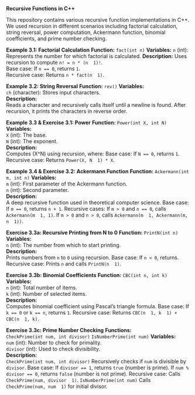 **Recursive Functions in C++**

This repository contains various recursive function implementations in C++.  We used recursion in different scenarios including factorial calculation, string reversal, power computation, Ackermann function, binomial coefficients, and prime number checking.

 **Example 3.1: Factorial Calculation**
**Function:**
`fact(int n)`
**Variables:**
`n` (int): Represents the number for which factorial is calculated. 
**Description:**
Uses recursion to compute `n! = n * (n  1)!`.  
Base case: If `n == 0`, returns `1`.  
Recursive case: Returns `n * fact(n  1)`.

**Example 3.2: String Reversal**
**Function:** 
`rev()`
**Variables:**  
`ch` (character): Stores input characters.  
**Description:**  
Reads a character and recursively calls itself until a newline is found.
After recursion, it prints the characters in reverse order.

**Example 3.3 & Exercise 3.1: Power**
**Function:** 
`Power(int X, int N)`
 **Variables:**  
  `X` (int): The base.  
  `N` (int): The exponent.  
 **Description:**  
  Computes (X^N) using recursion, where: 
   Base case: If `N == 0`, returns `1`.
   Recursive case: Returns `Power(X, N  1) * X`.

**Example 3.4 & Exercise 3.2: Ackermann Function**
**Function:** 
`Ackermann(int m, int n)`
**Variables:**  
`m` (int): First parameter of the Ackermann function.  
`n` (int): Second parameter.  
 **Description:**  
A deep recursive function used in theoretical computer science.
Base case: If `m == 0`, returns `n + 1`.
Recursive cases:
     If `m > 0` and `n == 0`, calls `Ackermann(m  1, 1)`.
     If `m > 0` and `n > 0`, calls `Ackermann(m  1, Ackermann(m, n  1))`.

 **Exercise 3.3a: Recursive Printing from N to 0**
 **Function:** `PrintN(int n)`
 **Variables:**  
   `n` (int): The number from which to start printing.  
 **Description:**  
Prints numbers from `n` to `0` using recursion.
Base case: If `n < 0`, returns.
Recursive case: Prints `n` and calls `PrintN(n  1)`.

 **Exercise 3.3b: Binomial Coefficients**
 **Function:** 
 `CBC(int n, int k)`
 **Variables:**  
`n` (int): Total number of items.  
`k` (int): Number of selected items.  
 **Description:**  
   Computes binomial coefficient using Pascal’s triangle formula.
   Base case: If `k == 0` or `k == n`, returns `1`.
   Recursive case: Returns `CBC(n  1, k  1) + CBC(n  1, k)`.

 **Exercise 3.3c: Prime Number Checking**
 **Functions:**  
   `CheckPrime(int num, int divisor)`
   `IsNumberPrime(int num)`
 **Variables:**  
   `num` (int): Number to check for primality.  
   `divisor` (int): Used to check divisibility.  
 **Description:**  
   `CheckPrime(int num, int divisor)`
     Recursively checks if `num` is divisible by `divisor`.
     Base case: If `divisor == 1`, returns `true` (number is prime).
     If `num % divisor == 0`, returns `false` (number is not prime).
     Recursive case: Calls `CheckPrime(num, divisor  1)`.
   `IsNumberPrime(int num)`
     Calls `CheckPrime(num, num  1)` for initial divisor.





